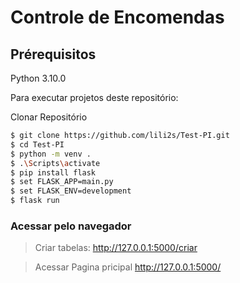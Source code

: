
# Controle de Encomendas

## Prérequisitos
Python 3.10.0

Para executar projetos deste repositório:

Clonar Repositório
```sh
$ git clone https://github.com/lili2s/Test-PI.git
$ cd Test-PI
$ python -m venv .
$ .\Scripts\activate
$ pip install flask
$ set FLASK_APP=main.py
$ set FLASK_ENV=development
$ flask run
```
### Acessar pelo navegador 

>Criar tabelas: http://127.0.0.1:5000/criar

>Acessar Pagina pricipal http://127.0.0.1:5000/